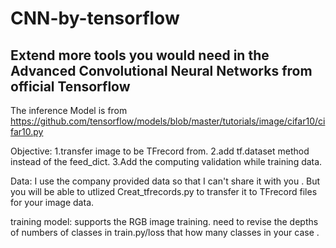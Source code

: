 # CNN-by-tensorflow
Extend more tools you would need in the Advanced Convolutional Neural Networks from official Tensorflow
----------------------------------------------------------------------------------------------------------

The inference Model is from https://github.com/tensorflow/models/blob/master/tutorials/image/cifar10/cifar10.py

Objective: 
1.transfer image to be TFrecord from. 
2.add tf.dataset method instead of the feed_dict.
3.Add the computing validation while training data.

Data: 
I use the company provided data so that I can't share it with you . 
But you will be able to utlized Creat_tfrecords.py to transfer it to TFrecord files for your image data.

training model: 
supports the RGB image training. need to revise the depths of numbers of classes in train.py/loss that how many classes in your case .
